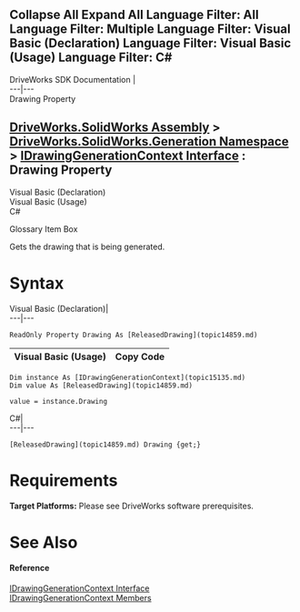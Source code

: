 Collapse All Expand All Language Filter: All  Language Filter: Multiple  Language Filter: Visual Basic (Declaration) Language Filter: Visual Basic (Usage) Language Filter: C#  
---  
DriveWorks SDK Documentation  |   
---|---  
Drawing Property   
  
[DriveWorks.SolidWorks Assembly](topic13342.md) > [DriveWorks.SolidWorks.Generation Namespace](topic15094.md) > [IDrawingGenerationContext Interface](topic15135.md) : Drawing Property  
---  
  
Visual Basic (Declaration)    
Visual Basic (Usage)    
C# 

Glossary Item Box

Gets the drawing that is being generated. 

# Syntax

Visual Basic (Declaration)|   
---|---  
      
    
    ReadOnly Property Drawing As [ReleasedDrawing](topic14859.md)  
  
Visual Basic (Usage)| Copy Code  
---|---  
      
    
    Dim instance As [IDrawingGenerationContext](topic15135.md)
    Dim value As [ReleasedDrawing](topic14859.md)
     
    value = instance.Drawing  
  
C#|   
---|---  
      
    
    [ReleasedDrawing](topic14859.md) Drawing {get;}  
  
# Requirements

**Target Platforms:** Please see DriveWorks software prerequisites.

# See Also

#### Reference

[IDrawingGenerationContext Interface](topic15135.md)   
[IDrawingGenerationContext Members](topic15136.md)


